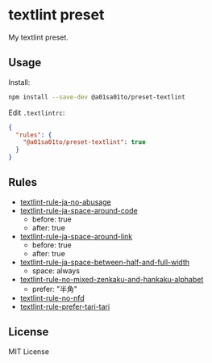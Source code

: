 # textlint preset

My textlint preset.

## Usage

Install:

```sh
npm install --save-dev @a01sa01to/preset-textlint
```

Edit `.textlintrc`:

```json
{
  "rules": {
    "@a01sa01to/preset-textlint": true
  }
}
```

## Rules

- [textlint-rule-ja-no-abusage](https://github.com/textlint-ja/textlint-rule-ja-no-abusage)
- [textlint-rule-ja-space-around-code](https://github.com/textlint-ja/textlint-rule-preset-ja-spacing/tree/master/packages/textlint-rule-ja-space-around-code)
  - before: true
  - after: true
- [textlint-rule-ja-space-around-link](https://github.com/textlint-ja/textlint-rule-preset-ja-spacing/tree/master/packages/textlint-rule-ja-space-around-link)
  - before: true
  - after: true
- [textlint-rule-ja-space-between-half-and-full-width](https://github.com/textlint-ja/textlint-rule-preset-ja-spacing/tree/master/packages/textlint-rule-ja-space-between-half-and-full-width)
  - space: always
- [textlint-rule-no-mixed-zenkaku-and-hankaku-alphabet](https://github.com/textlint-ja/textlint-rule-no-mixed-zenkaku-and-hankaku-alphabet)
  - prefer: "半角"
- [textlint-rule-no-nfd](https://github.com/textlint-ja/textlint-rule-no-nfd)
- [textlint-rule-prefer-tari-tari](https://github.com/textlint-ja/textlint-rule-prefer-tari-tari)

## License

MIT License
